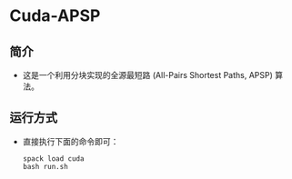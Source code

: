 # Cuda-APSP



## 简介

* 这是一个利用分块实现的全源最短路 (All-Pairs Shortest Paths, APSP) 算法。



## 运行方式

* 直接执行下面的命令即可：

  ```shell
  spack load cuda
  bash run.sh
  ```

